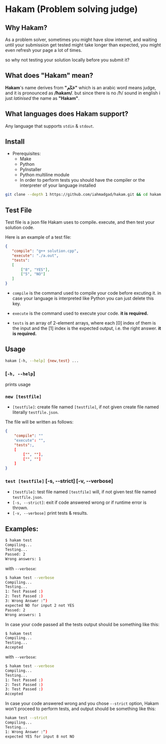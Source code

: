 # Hakam (Problem solving judge)

## Why Hakam?

As a problem solver, sometimes you might have slow internet, and waiting until your submission get tested might take longer than expected, you might even refresh your page a lot of times.

so why not testing your solution locally before you submit it?

## What does "Hakam" mean?

**Hakam**'s name derives from **"حَكَم"** which is an arabic word means judge, and it is pronounced as **/ħakam/**.
but since there is no /ħ/ sound in english i just _latinised_ the name as **"Hakam"**.

## What languages does Hakam support?

Any language that supports `stdin` & `stdout`.

## Install

- Prerequisites:
  - Make
  - Python
  - PyInstaller
  - Python multiline module
  - In order to perform tests you should have the compiler or the interpreter of your language installed

```bash
git clone --depth 1 https://github.com/iahmadgad/hakam.git && cd hakam && make install
```

## Test File

Test file is a json file Hakam uses to compile، execute, and then test your solution code.

Here is an example of a test file:

```json
{
   "compile": "g++ solution.cpp",
   "execute": "./a.out",
   "tests":
   [
       ["8", "YES"],
       ["5", "NO"]
   ]
}

```
- `compile` is the command used to compile your code before excuting it. in case your language is interpreted like Python you can just delete this key.

- `execute` is the command used to execute your code. **it is required.**

- `tests` is an array of 2-element arrays, where each [0] index of them is the input and the [1] index is the expected output, i.e. the right answer. **it is required.**

## Usage

```bash
hakam [-h, --help] {new,test} ...
```

### [`-h, --help`]

prints usage

### `new [testfile]`

- `[testfile]`: create file named `[testfile]`, if not given create file named literally `testfile.json`.

The file will be written as follows:

```json
{
    "compile": ""
    "execute": "",
    "tests":,
    [
        ["", ""],
        ["", ""]
    ]
}
```

### `test [testfile]` [-s, --strict] [-v, --verbose]

- `[testfile]`: test file named `[testfile]` will, if not given test file named `testfile.json`.
- `[-s, --strict]`: exit if code answered wrong or if runtime error is thrown.
- `[-v, --verbose]` print tests & results.

## Examples:

```bash
$ hakam test
Compiling...
Testing...
Passed: 2
Wrong answers: 1
```
with `--verbose`:
```bash
$ hakam test --verbose
Compiling...
Testing...
1: Test Passed :)
2: Test Passed :)
3: Wrong Answer :^)
expected NO for input 2 not YES
Passed: 2
Wrong answers: 1
```

In case your code passed all the tests output should be something like this:
```bash
$ hakam test
Compiling...
Testing...
Accepted
```

with `--verbose`:
```bash
$ hakam test --verbose
Compiling...
Testing...
1: Test Passed :)
2: Test Passed :)
3: Test Passed :)
Accepted
```

In case your code answered wrong and you chose `--strict` option, Hakam won't proceed to perform tests, and output should be something like this:
```bash
hakam test --strict
Compiling...
Testing...
1: Wrong Answer :^)
expected YES for input 8 not NO
```
